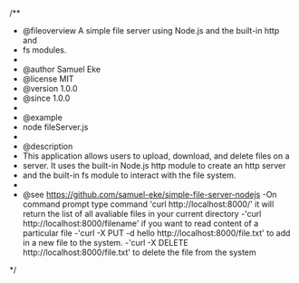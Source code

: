 /\*\*

- @fileoverview A simple file server using Node.js and the built-in http and
- fs modules.
-
- @author Samuel Eke
- @license MIT
- @version 1.0.0
- @since 1.0.0
-
- @example
- node fileServer.js
-
- @description
- This application allows users to upload, download, and delete files on a
- server. It uses the built-in Node.js http module to create an http server
- and the built-in fs module to interact with the file system.
-
- @see https://github.com/samuel-eke/simple-file-server-nodejs -On command
  prompt type command 'curl http://localhost:8000/' it will return the list of
  all avaliable files in your current directory -'curl
  http://localhost:8000/filename' if you want to read content of a particular
  file -'curl -X PUT -d hello http://localhost:8000/file.txt' to add in a new
  file to the system. -'curl -X DELETE http://localhost:8000/file.txt' to delete
  the file from the system

\*/
